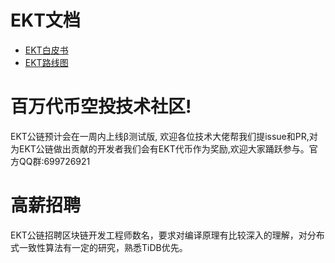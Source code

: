 # EKT文档[](https://github.com/EducationEKT/EKT/tree/master/docs)
   * [EKT白皮书](docs/whitepaper.md)
   * [EKT路线图](docs/roadmap.md)

# 百万代币空投技术社区!
EKT公链预计会在一周内上线β测试版, 欢迎各位技术大佬帮我们提issue和PR,对为EKT公链做出贡献的开发者我们会有EKT代币作为奖励,欢迎大家踊跃参与。官方QQ群:699726921

# 高薪招聘
EKT公链招聘区块链开发工程师数名，要求对编译原理有比较深入的理解，对分布式一致性算法有一定的研究，熟悉TiDB优先。
